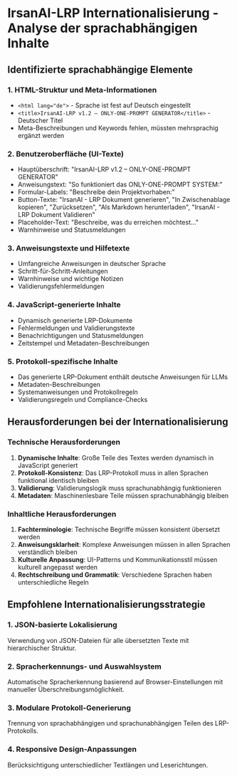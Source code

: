 # IrsanAI-LRP Internationalisierung - Analyse der sprachabhängigen Inhalte

## Identifizierte sprachabhängige Elemente

### 1. HTML-Struktur und Meta-Informationen
- `<html lang="de">` - Sprache ist fest auf Deutsch eingestellt
- `<title>IrsanAI-LRP v1.2 – ONLY-ONE-PROMPT GENERATOR</title>` - Deutscher Titel
- Meta-Beschreibungen und Keywords fehlen, müssten mehrsprachig ergänzt werden

### 2. Benutzeroberfläche (UI-Texte)
- Hauptüberschrift: "IrsanAI-LRP v1.2 – ONLY-ONE-PROMPT GENERATOR"
- Anweisungstext: "So funktioniert das ONLY-ONE-PROMPT SYSTEM:"
- Formular-Labels: "Beschreibe dein Projektvorhaben:"
- Button-Texte: "IrsanAI - LRP Dokument generieren", "In Zwischenablage kopieren", "Zurücksetzen", "Als Markdown herunterladen", "IrsanAI - LRP Dokument Validieren"
- Placeholder-Text: "Beschreibe, was du erreichen möchtest..."
- Warnhinweise und Statusmeldungen

### 3. Anweisungstexte und Hilfetexte
- Umfangreiche Anweisungen in deutscher Sprache
- Schritt-für-Schritt-Anleitungen
- Warnhinweise und wichtige Notizen
- Validierungsfehlermeldungen

### 4. JavaScript-generierte Inhalte
- Dynamisch generierte LRP-Dokumente
- Fehlermeldungen und Validierungstexte
- Benachrichtigungen und Statusmeldungen
- Zeitstempel und Metadaten-Beschreibungen

### 5. Protokoll-spezifische Inhalte
- Das generierte LRP-Dokument enthält deutsche Anweisungen für LLMs
- Metadaten-Beschreibungen
- Systemanweisungen und Protokollregeln
- Validierungsregeln und Compliance-Checks

## Herausforderungen bei der Internationalisierung

### Technische Herausforderungen
1. **Dynamische Inhalte**: Große Teile des Textes werden dynamisch in JavaScript generiert
2. **Protokoll-Konsistenz**: Das LRP-Protokoll muss in allen Sprachen funktional identisch bleiben
3. **Validierung**: Validierungslogik muss sprachunabhängig funktionieren
4. **Metadaten**: Maschinenlesbare Teile müssen sprachunabhängig bleiben

### Inhaltliche Herausforderungen
1. **Fachterminologie**: Technische Begriffe müssen konsistent übersetzt werden
2. **Anweisungsklarheit**: Komplexe Anweisungen müssen in allen Sprachen verständlich bleiben
3. **Kulturelle Anpassung**: UI-Patterns und Kommunikationsstil müssen kulturell angepasst werden
4. **Rechtschreibung und Grammatik**: Verschiedene Sprachen haben unterschiedliche Regeln

## Empfohlene Internationalisierungsstrategie

### 1. JSON-basierte Lokalisierung
Verwendung von JSON-Dateien für alle übersetzten Texte mit hierarchischer Struktur.

### 2. Spracherkennungs- und Auswahlsystem
Automatische Spracherkennung basierend auf Browser-Einstellungen mit manueller Überschreibungsmöglichkeit.

### 3. Modulare Protokoll-Generierung
Trennung von sprachabhängigen und sprachunabhängigen Teilen des LRP-Protokolls.

### 4. Responsive Design-Anpassungen
Berücksichtigung unterschiedlicher Textlängen und Leserichtungen.

